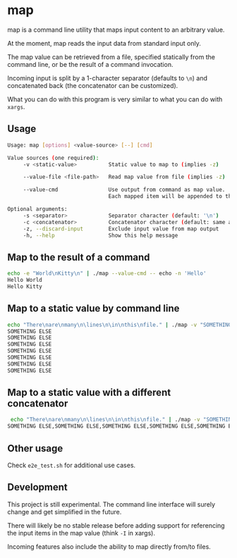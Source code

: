 # map

map is a command line utility that maps input content to an arbitrary value.

At the moment, map reads the input data from standard input only.

The map value can be retrieved from a file, specified statically from the command line, or be the result of a command invocation.

Incoming input is split by a 1-character separator (defaults to `\n`) and concatenated back (the concatenator can be customized).

What you can do with this program is very similar to what you can do with `xargs`.

## Usage

```bash
Usage: map [options] <value-source> [--] [cmd]

Value sources (one required):
     -v <static-value>          Static value to map to (implies -z)

     --value-file <file-path>   Read map value from file (implies -z)

     --value-cmd                Use output from command as map value.
                                Each mapped item will be appended to the command arguments list, unless -z is specified.

Optional arguments:
     -s <separator>             Separator character (default: '\n')
     -c <concatenator>          Concatenator character (default: same as separator)
     -z, --discard-input        Exclude input value from map output
     -h, --help                 Show this help message
```

## Map to the result of a command

```bash
echo -e "World\nKitty\n" | ./map --value-cmd -- echo -n 'Hello'   
Hello World
Hello Kitty
```

## Map to a static value by command line

```bash
echo "There\nare\nmany\n\lines\n\in\nthis\nfile." | ./map -v "SOMETHING ELSE"
SOMETHING ELSE
SOMETHING ELSE
SOMETHING ELSE
SOMETHING ELSE
SOMETHING ELSE
SOMETHING ELSE
SOMETHING ELSE
```

## Map to a static value with a different concatenator

```bash
 echo "There\nare\nmany\n\lines\n\in\nthis\nfile." | ./map -v "SOMETHING ELSE" -c,
SOMETHING ELSE,SOMETHING ELSE,SOMETHING ELSE,SOMETHING ELSE,SOMETHING ELSE,SOMETHING ELSE,SOMETHING ELSE,
```

## Other usage

Check `e2e_test.sh` for additional use cases.

## Development

This project is still experimental. The command line interface will surely change and get simplified in the future.

There will likely be no stable release before adding support for referencing the input items in the map value (think `-I` in xargs).

Incoming features also include the ability to map directly from/to files.
